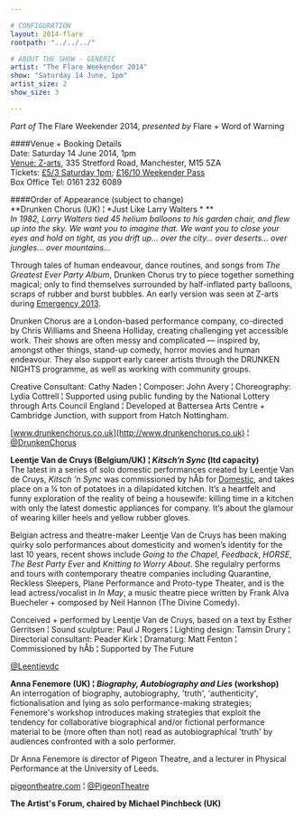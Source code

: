 ```yaml
---

# CONFIGURATION
layout: 2014-flare
rootpath: "../../../"

# ABOUT THE SHOW - GENERIC
artist: "The Flare Weekender 2014"
show: "Saturday 14 June, 1pm"
artist_size: 2
show_size: 3

---
```

*Part of* The Flare Weekender 2014, *presented by* Flare + Word of Warning       
     
####Venue + Booking Details        
Date: Saturday 14 June 2014, 1pm     
[Venue: Z-arts](http://www.z-arts.org/about-us/getting-here), 335 Stretford Road, Manchester, M15 5ZA      
Tickets: [£5/3 Saturday 1pm](http://www.z-arts.org/events/flare-2014-sat-afternoon); [£16/10 Weekender Pass](http://www.z-arts.org/events/flare-2014-friday/)     
Box Office Tel: 0161 232 6089    

####Order of Appearance (subject to change)      
**Drunken Chorus (UK) ¦ *Just Like Larry Walters * **        
*In 1982, Larry Walters tied 45 helium balloons to his garden chair, and flew up into the sky. We want you to imagine that. We want you to close your eyes and hold on tight, as you drift up… over the city… over deserts… over jungles… over mountains…*        
               
Through tales of human endeavour, dance routines, and songs from *The Greatest Ever Party Album*, Drunken Chorus try to piece together something magical; only to find themselves surrounded by half-inflated party balloons, scraps of rubber and burst bubbles. An early version was seen at Z-arts during [Emergency 2013](/archive/2013-emergency/z2).             
                
Drunken Chorus are a London-based performance company, co-directed by Chris Williams and Sheena Holliday, creating challenging yet accessible work. Their shows are often messy and complicated — inspired by, amongst other things, stand-up comedy, horror movies and human endeavour. They also support early career artists through the DRUNKEN NIGHTS programme, as well as working with community groups.                
              
Creative Consultant: Cathy Naden ¦ Composer: John Avery ¦ Choreography: Lydia Cottrell ¦ Supported using public funding by the National Lottery through Arts Council England ¦ Developed at Battersea Arts Centre + Cambridge Junction, with support from Hatch Nottingham. 

[www.drunkenchorus.co.uk](http://www.drunkenchorus.co.uk) ¦ [@DrunkenChorus](http://twitter.com/DrunkenChorus)      
                        
**Leentje Van de Cruys (Belgium/UK) ¦ *Kitsch’n Sync* (ltd capacity)**             
The latest in a series of solo domestic performances created by Leentje Van de Cruys, *Kitsch ’n Sync* was commissioned by hÅb for [Domestic](/archive/2013-domestic/vandecruys), and takes place on a ¼ ton of potatoes in a dilapidated kitchen. It’s a heartfelt and funny exploration of the reality of being a housewife: killing time in a kitchen with only the latest domestic appliances for company. It’s about the glamour of wearing killer heels and yellow rubber gloves.
                      
Belgian actress and theatre-maker Leentje Van de Cruys has been making quirky solo performances about domesticity and women’s identity for the last 10 years, recent shows include *Going to the Chapel*, *Feedback*, *HORSE*, *The Best Party Ever* and *Knitting to Worry About*. She regulalry performs and tours with contemporary theatre companies including Quarantine, Reckless Sleepers, Plane Performance and Proto-type Theater, and is the lead actress/vocalist in *In May*, a music theatre piece written by Frank Alva Buecheler + composed by Neil Hannon (The Divine Comedy).
                   
Conceived + performed by Leentje Van de Cruys, based on a text by Esther Gerritsen ¦ Sound sculpture: Paul J Rogers ¦ Lighting design: Tamsin Drury ¦ Directorial consultant: Peader Kirk ¦ Dramaturg: Matt Fenton ¦ Commissioned by hÅb ¦ Supported by The Future

[@Leentjevdc](http://twitter.com/Leentjevdc)           
        
**Anna Fenemore (UK) ¦ *Biography, Autobiography and Lies* (workshop)**                   
An interrogation of biography, autobiography, 'truth', 'authenticity', fictionalisation and lying as solo performance-making strategies; Fenemore's workshop introduces making strategies that exploit the tendency for collaborative biographical and/or fictional performance material to be (more often than not) read as autobiographical 'truth' by audiences confronted with a solo performer.                  
                
Dr Anna Fenemore is director of Pigeon Theatre, and a lecturer in Physical Performance at the University of Leeds.

[pigeontheatre.com](http://pigeontheatre.wordpress.com/thecompany) ¦ [@PigeonTheatre](http://twitter.com/PigeonTheatre)           

**The Artist's Forum, chaired by Michael Pinchbeck (UK)**
